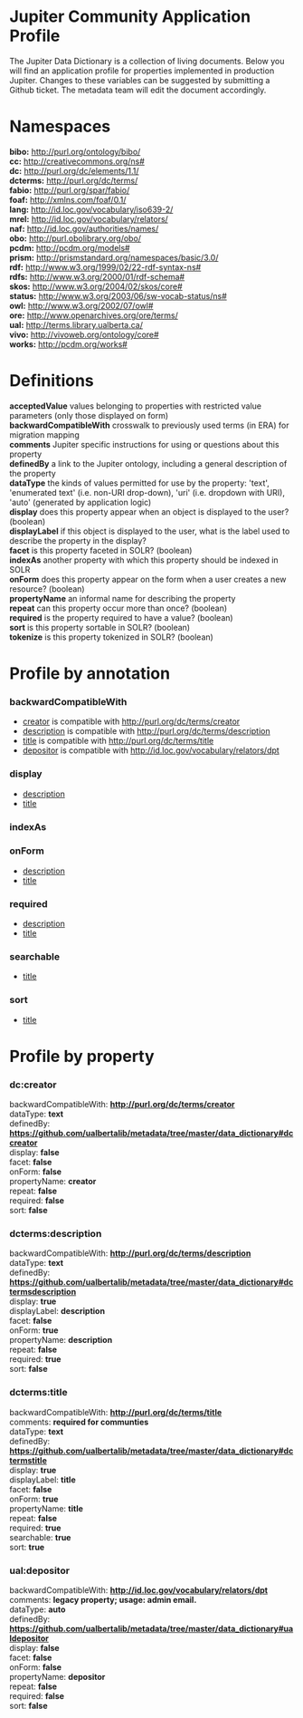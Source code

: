 # Jupiter Community Application Profile

The Jupiter Data Dictionary is a collection of living documents. Below you will find an application profile for properties implemented in production Jupiter. Changes to these variables can be suggested by submitting a Github ticket. The metadata team will edit the document accordingly.

# Namespaces  
**bibo:** http://purl.org/ontology/bibo/  
**cc:** http://creativecommons.org/ns#  
**dc:** http://purl.org/dc/elements/1.1/  
**dcterms:** http://purl.org/dc/terms/  
**fabio:** http://purl.org/spar/fabio/  
**foaf:** http://xmlns.com/foaf/0.1/  
**lang:** http://id.loc.gov/vocabulary/iso639-2/  
**mrel:** http://id.loc.gov/vocabulary/relators/  
**naf:** http://id.loc.gov/authorities/names/  
**obo:** http://purl.obolibrary.org/obo/  
**pcdm:** http://pcdm.org/models#  
**prism:** http://prismstandard.org/namespaces/basic/3.0/  
**rdf:** http://www.w3.org/1999/02/22-rdf-syntax-ns#  
**rdfs:** http://www.w3.org/2000/01/rdf-schema#  
**skos:** http://www.w3.org/2004/02/skos/core#  
**status:** http://www.w3.org/2003/06/sw-vocab-status/ns#  
**owl:** http://www.w3.org/2002/07/owl#  
**ore:** http://www.openarchives.org/ore/terms/  
**ual:** http://terms.library.ualberta.ca/  
**vivo:** http://vivoweb.org/ontology/core#  
**works:** http://pcdm.org/works#  

# Definitions

   **acceptedValue** values belonging to properties with restricted value parameters (only those displayed on form)  
   **backwardCompatibleWith** crosswalk to previously used terms (in ERA) for migration mapping  
   **comments** Jupiter specific instructions for using or questions about this property  
   **definedBy** a link to the Jupiter ontology, including a general description of the property  
   **dataType** the kinds of values permitted for use by the property: 'text', 'enumerated text' (i.e. non-URI drop-down), 'uri' (i.e. dropdown with URI), 'auto' (generated by application logic)  
   **display** does this property appear when an object is displayed to the user? (boolean)  
   **displayLabel** if this object is displayed to the user, what is the label used to describe the property in the display?  
   **facet** is this property faceted in SOLR? (boolean)  
   **indexAs** another property with which this property should be indexed in SOLR  
   **onForm** does this property appear on the form when a user creates a new resource? (boolean)  
   **propertyName** an informal name for describing the property  
   **repeat** can this property occur more than once? (boolean)  
   **required** is the property required to have a value? (boolean)  
   **sort** is this property sortable in SOLR? (boolean)  
   **tokenize** is this property tokenized in SOLR? (boolean)  

# Profile by annotation
### backwardCompatibleWith  
  * [creator](https://github.com/ualbertalib/metadata/tree/master/data_dictionary/profile_community.md#dccreator) is compatible with http://purl.org/dc/terms/creator  
  * [description](https://github.com/ualbertalib/metadata/tree/master/data_dictionary/profile_community.md#dctermsdescription) is compatible with http://purl.org/dc/terms/description  
  * [title](https://github.com/ualbertalib/metadata/tree/master/data_dictionary/profile_community.md#dctermstitle) is compatible with http://purl.org/dc/terms/title  
  * [depositor](https://github.com/ualbertalib/metadata/tree/master/data_dictionary/profile_community.md#ualdepositor) is compatible with http://id.loc.gov/vocabulary/relators/dpt  
### display  
  * [description](https://github.com/ualbertalib/metadata/tree/master/data_dictionary/profile_community.md#dctermsdescription  )  
  * [title](https://github.com/ualbertalib/metadata/tree/master/data_dictionary/profile_community.md#dctermstitle  )  
### indexAs  
### onForm  
  * [description](https://github.com/ualbertalib/metadata/tree/master/data_dictionary/profile_community.md#dctermsdescription  )  
  * [title](https://github.com/ualbertalib/metadata/tree/master/data_dictionary/profile_community.md#dctermstitle  )  
### required  
  * [description](https://github.com/ualbertalib/metadata/tree/master/data_dictionary/profile_community.md#dctermsdescription  )  
  * [title](https://github.com/ualbertalib/metadata/tree/master/data_dictionary/profile_community.md#dctermstitle  )  
### searchable  
  * [title](https://github.com/ualbertalib/metadata/tree/master/data_dictionary/profile_community.md#dctermstitle  )  
### sort  
  * [title](https://github.com/ualbertalib/metadata/tree/master/data_dictionary/profile_community.md#dctermstitle  )  

# Profile by property

### dc:creator  
backwardCompatibleWith: **http://purl.org/dc/terms/creator**  
dataType: **text**  
definedBy: **https://github.com/ualbertalib/metadata/tree/master/data_dictionary#dccreator**  
display: **false**  
facet: **false**  
onForm: **false**  
propertyName: **creator**  
repeat: **false**  
required: **false**  
sort: **false**  
### dcterms:description  
backwardCompatibleWith: **http://purl.org/dc/terms/description**  
dataType: **text**  
definedBy: **https://github.com/ualbertalib/metadata/tree/master/data_dictionary#dctermsdescription**  
display: **true**  
displayLabel: **description**  
facet: **false**  
onForm: **true**  
propertyName: **description**  
repeat: **false**  
required: **true**  
sort: **false**  
### dcterms:title  
backwardCompatibleWith: **http://purl.org/dc/terms/title**  
comments: **required for communties**  
dataType: **text**  
definedBy: **https://github.com/ualbertalib/metadata/tree/master/data_dictionary#dctermstitle**  
display: **true**  
displayLabel: **title**  
facet: **false**  
onForm: **true**  
propertyName: **title**  
repeat: **false**  
required: **true**  
searchable: **true**  
sort: **true**  
### ual:depositor  
backwardCompatibleWith: **http://id.loc.gov/vocabulary/relators/dpt**  
comments: **legacy property; usage: admin email.**  
dataType: **auto**  
definedBy: **https://github.com/ualbertalib/metadata/tree/master/data_dictionary#ualdepositor**  
display: **false**  
facet: **false**  
onForm: **false**  
propertyName: **depositor**  
repeat: **false**  
required: **false**  
sort: **false**  
